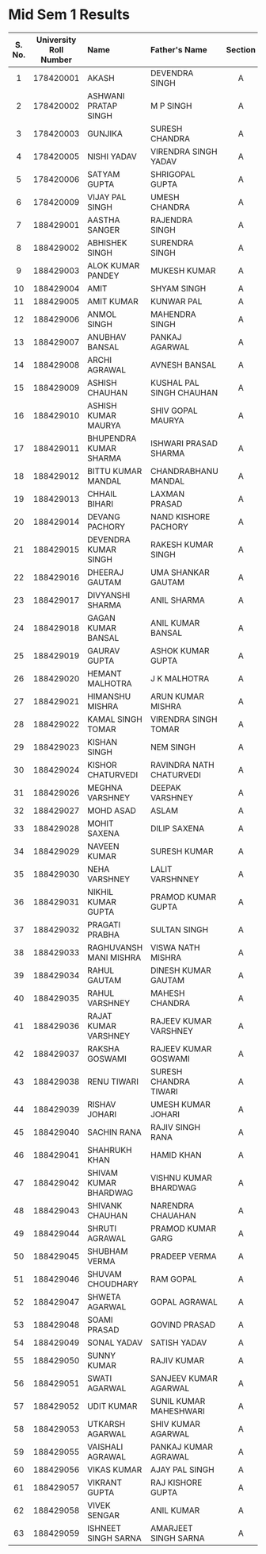# Mid Sem 1 Results

| S. No. | University Roll Number | Name                   | Father's Name            | Section |     Marks      |
| :----: | :--------------------: | :--------------------- | :----------------------- | :-----: | :------------: |
|   1    |       178420001        | AKASH                  | DEVENDRA SINGH           |    A    | <mark>5</mark> |
|   2    |       178420002        | ASHWANI PRATAP SINGH   | M P SINGH                |    A    |       11       |
|   3    |       178420003        | GUNJIKA                | SURESH CHANDRA           |    A    |       8        |
|   4    |       178420005        | NISHI YADAV            | VIRENDRA SINGH YADAV     |    A    |       7        |
|   5    |       178420006        | SATYAM GUPTA           | SHRIGOPAL GUPTA          |    A    |       7        |
|   6    |       178420009        | VIJAY PAL SINGH        | UMESH CHANDRA            |    A    | <mark>4</mark> |
|   7    |       188429001        | AASTHA SANGER          | RAJENDRA SINGH           |    A    |       7        |
|   8    |       188429002        | ABHISHEK SINGH         | SURENDRA SINGH           |    A    | <mark>4</mark> |
|   9    |       188429003        | ALOK KUMAR PANDEY      | MUKESH KUMAR             |    A    | <mark>4</mark> |
|   10   |       188429004        | AMIT                   | SHYAM SINGH              |    A    | <mark>6</mark> |
|   11   |       188429005        | AMIT KUMAR             | KUNWAR PAL               |    A    | <mark>6</mark> |
|   12   |       188429006        | ANMOL SINGH            | MAHENDRA SINGH           |    A    |       9        |
|   13   |       188429007        | ANUBHAV BANSAL         | PANKAJ AGARWAL           |    A    | <mark>4</mark> |
|   14   |       188429008        | ARCHI AGRAWAL          | AVNESH BANSAL            |    A    |       7        |
|   15   |       188429009        | ASHISH CHAUHAN         | KUSHAL PAL SINGH CHAUHAN |    A    |       9        |
|   16   |       188429010        | ASHISH KUMAR MAURYA    | SHIV GOPAL MAURYA        |    A    |       7        |
|   17   |       188429011        | BHUPENDRA KUMAR SHARMA | ISHWARI PRASAD SHARMA    |    A    | <mark>4</mark> |
|   18   |       188429012        | BITTU KUMAR MANDAL     | CHANDRABHANU MANDAL      |    A    | <mark>4</mark> |
|   19   |       188429013        | CHHAIL BIHARI          | LAXMAN PRASAD            |    A    | <mark>5</mark> |
|   20   |       188429014        | DEVANG PACHORY         | NAND KISHORE PACHORY     |    A    |       10       |
|   21   |       188429015        | DEVENDRA KUMAR SINGH   | RAKESH KUMAR SINGH       |    A    |       8        |
|   22   |       188429016        | DHEERAJ GAUTAM         | UMA SHANKAR GAUTAM       |    A    |      UFM       |
|   23   |       188429017        | DIVYANSHI SHARMA       | ANIL SHARMA              |    A    |       7        |
|   24   |       188429018        | GAGAN KUMAR BANSAL     | ANIL KUMAR BANSAL        |    A    | <mark>6</mark> |
|   25   |       188429019        | GAURAV GUPTA           | ASHOK KUMAR GUPTA        |    A    |       10       |
|   26   |       188429020        | HEMANT MALHOTRA        | J K  MALHOTRA            |    A    | <mark>5</mark> |
|   27   |       188429021        | HIMANSHU MISHRA        | ARUN KUMAR MISHRA        |    A    |       7        |
|   28   |       188429022        | KAMAL SINGH TOMAR      | VIRENDRA SINGH TOMAR     |    A    | <mark>4</mark> |
|   29   |       188429023        | KISHAN SINGH           | NEM SINGH                |    A    |       14       |
|   30   |       188429024        | KISHOR CHATURVEDI      | RAVINDRA NATH CHATURVEDI |    A    | <mark>5</mark> |
|   31   |       188429026        | MEGHNA VARSHNEY        | DEEPAK VARSHNEY          |    A    |       8        |
|   32   |       188429027        | MOHD ASAD              | ASLAM                    |    A    |       11       |
|   33   |       188429028        | MOHIT SAXENA           | DILIP SAXENA             |    A    |       11       |
|   34   |       188429029        | NAVEEN KUMAR           | SURESH KUMAR             |    A    | <mark>5</mark> |
|   35   |       188429030        | NEHA VARSHNEY          | LALIT VARSHNNEY          |    A    |       8        |
|   36   |       188429031        | NIKHIL KUMAR GUPTA     | PRAMOD KUMAR GUPTA       |    A    |       9        |
|   37   |       188429032        | PRAGATI PRABHA         | SULTAN SINGH             |    A    | <mark>5</mark> |
|   38   |       188429033        | RAGHUVANSH MANI MISHRA | VISWA NATH MISHRA        |    A    |       7        |
|   39   |       188429034        | RAHUL GAUTAM           | DINESH KUMAR GAUTAM      |    A    | <mark>6</mark> |
|   40   |       188429035        | RAHUL VARSHNEY         | MAHESH CHANDRA           |    A    |       7        |
|   41   |       188429036        | RAJAT KUMAR VARSHNEY   | RAJEEV KUMAR VARSHNEY    |    A    |       8        |
|   42   |       188429037        | RAKSHA GOSWAMI         | RAJEEV KUMAR GOSWAMI     |    A    |       7        |
|   43   |       188429038        | RENU TIWARI            | SURESH CHANDRA TIWARI    |    A    |       9        |
|   44   |       188429039        | RISHAV JOHARI          | UMESH KUMAR JOHARI       |    A    |       7        |
|   45   |       188429040        | SACHIN RANA            | RAJIV SINGH RANA         |    A    | <mark>5</mark> |
|   46   |       188429041        | SHAHRUKH KHAN          | HAMID KHAN               |    A    | <mark>5</mark> |
|   47   |       188429042        | SHIVAM KUMAR BHARDWAG  | VISHNU KUMAR BHARDWAG    |    A    | <mark>6</mark> |
|   48   |       188429043        | SHIVANK CHAUHAN        | NARENDRA CHAUAHAN        |    A    |       8        |
|   49   |       188429044        | SHRUTI AGRAWAL         | PRAMOD KUMAR GARG        |    A    |       8        |
|   50   |       188429045        | SHUBHAM VERMA          | PRADEEP VERMA            |    A    | <mark>5</mark> |
|   51   |       188429046        | SHUVAM CHOUDHARY       | RAM GOPAL                |    A    |       7        |
|   52   |       188429047        | SHWETA AGARWAL         | GOPAL AGRAWAL            |    A    |       7        |
|   53   |       188429048        | SOAMI PRASAD           | GOVIND PRASAD            |    A    |       NP       |
|   54   |       188429049        | SONAL YADAV            | SATISH YADAV             |    A    |       8        |
|   55   |       188429050        | SUNNY KUMAR            | RAJIV KUMAR              |    A    | <mark>5</mark> |
|   56   |       188429051        | SWATI AGARWAL          | SANJEEV KUMAR AGARWAL    |    A    |       10       |
|   57   |       188429052        | UDIT KUMAR             | SUNIL KUMAR MAHESHWARI   |    A    | <mark>5</mark> |
|   58   |       188429053        | UTKARSH AGARWAL        | SHIV KUMAR AGARWAL       |    A    |       7        |
|   59   |       188429055        | VAISHALI AGRAWAL       | PANKAJ KUMAR AGRAWAL     |    A    |       10       |
|   60   |       188429056        | VIKAS KUMAR            | AJAY PAL SINGH           |    A    |       8        |
|   61   |       188429057        | VIKRANT GUPTA          | RAJ KISHORE GUPTA        |    A    | <mark>5</mark> |
|   62   |       188429058        | VIVEK SENGAR           | ANIL KUMAR               |    A    |       7        |
|   63   |       188429059        | ISHNEET SINGH SARNA    | AMARJEET SINGH SARNA     |    A    | <mark>5</mark> |

